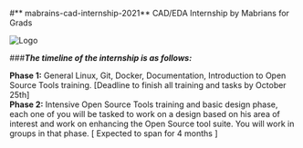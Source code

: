 #** mabrains-cad-internship-2021**
CAD/EDA Internship by Mabrians for Grads

![Logo](https://www.google.com/url?sa=i&url=https%3A%2F%2Fgithub.com%2Fmabrains&psig=AOvVaw3nmjZmTGw49efKaqizqWoP&ust=1633113840055000&source=images&cd=vfe&ved=0CAkQjRxqFwoTCIiB66Otp_MCFQAAAAAdAAAAABAD)


###_**The timeline of the internship is as follows:**_

**Phase 1:** General Linux, Git, Docker, Documentation, Introduction to Open Source Tools training. [Deadline to finish all training and tasks by October 25th]  
**Phase 2:** Intensive Open Source Tools training and basic design phase, each one of you will be tasked to work on a design based on his area of interest and work on enhancing the Open Source tool suite. You will work in groups in that phase. [ Expected to span for 4 months ]  
